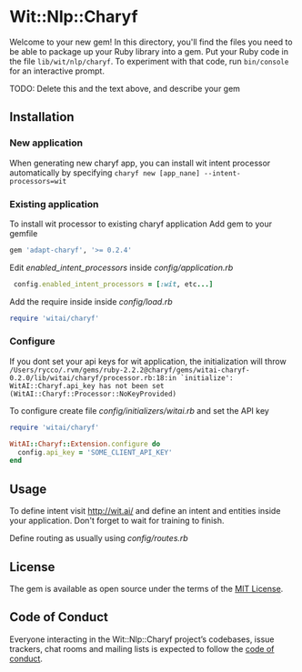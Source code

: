 # Wit::Nlp::Charyf

Welcome to your new gem! In this directory, you'll find the files you need to be able to package up your Ruby library into a gem. Put your Ruby code in the file `lib/wit/nlp/charyf`. To experiment with that code, run `bin/console` for an interactive prompt.

TODO: Delete this and the text above, and describe your gem

## Installation

### New application
When generating new charyf app, you can install wit intent processor automatically by specifying
``charyf new [app_nane] --intent-processors=wit``

### Existing application

To install wit processor to existing charyf application
Add gem to your gemfile
```ruby
gem 'adapt-charyf', '>= 0.2.4'
```

Edit *enabled_intent_processors* inside *config/application.rb*
```ruby
 config.enabled_intent_processors = [:wit, etc...]
```

Add the require inside inside *config/load.rb*
```ruby
require 'witai/charyf'
```

### Configure

If you dont set your api keys for wit application, the initialization will throw  
``/Users/rycco/.rvm/gems/ruby-2.2.2@charyf/gems/witai-charyf-0.2.0/lib/witai/charyf/processor.rb:18:in `initialize': WitAI::Charyf.api_key has not been set (WitAI::Charyf::Processor::NoKeyProvided)``

To configure create file *config/initializers/witai.rb* and set the API key
```ruby
require 'witai/charyf'

WitAI::Charyf::Extension.configure do
  config.api_key = 'SOME_CLIENT_API_KEY'
end     
```

## Usage

To define intent visit http://wit.ai/ and define an intent and entities inside your application.
Don't forget to wait for training to finish.

Define routing as usually using *config/routes.rb*

## License

The gem is available as open source under the terms of the [MIT License](http://opensource.org/licenses/MIT).

## Code of Conduct

Everyone interacting in the Wit::Nlp::Charyf project’s codebases, issue trackers, chat rooms and mailing lists is expected to follow the [code of conduct](https://github.com/[USERNAME]/wit-nlp-charyf/blob/master/CODE_OF_CONDUCT.md).
